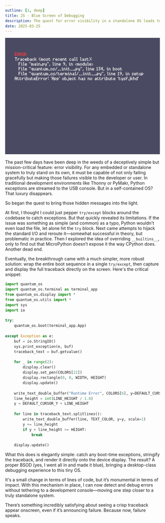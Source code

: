 ```yaml
---
outline: [1, deep]
title: 25 - Blue Screen of Debugging
description: The quest for error visibility in a standalone OS leads to a breakthrough: a BSOD that brings Python tracebacks directly to the device display.
date: 2025-03-25
---
```


<BlogTitle />

![25](./25.jpg)

The past few days have been deep in the weeds of a deceptively simple but mission-critical feature: error visibility. For any embedded or standalone system to truly stand on its own, it must be capable of not only failing gracefully but making those failures visible to the developer or user. In traditional development environments like Thonny or PyMakr, Python exceptions are streamed to the USB console. But in a self-contained OS? That luxury disappears.

So began the quest to bring those hidden messages into the light.

At first, I thought I could just pepper `try/except` blocks around the codebase to catch exceptions. But that quickly revealed its limitations. If the issue was something as simple (and common) as a typo, Python wouldn't even load the file, let alone hit the `try` block. Next came attempts to hijack the standard I/O and reroute it—somewhat successful in theory, but problematic in practice. Then I explored the idea of overriding `__builtins__`, only to find out that MicroPython doesn’t expose it the way CPython does. Another dead end.

Eventually, the breakthrough came with a much simpler, more robust solution: wrap the entire boot sequence in a single `try/except`, then capture and display the full traceback directly on the screen. Here's the critical snippet:

```python
import quantum_os
import quantum_os.terminal as terminal_app
from quantum_os.display import *
from quantum_os.utils import *
import sys
import io

try:
    quantum_os.boot(terminal_app.App)

except Exception as e:
    buf = io.StringIO()
    sys.print_exception(e, buf)
    traceback_text = buf.getvalue()

    for _ in range(2):
        display.clear()
        display.set_pen(COLORS[22])
        display.rectangle(0, 0, WIDTH, HEIGHT)
        display.update()

    write_text_double_buffer("Runtime Error", COLORS[6], y=DEFAULT_CURSOR_Y, scale=2)
    line_height = int(LINE_HEIGHT / 1.8)
    y = DEFAULT_CURSOR_Y + LINE_HEIGHT

    for line in traceback_text.splitlines():
        write_text_double_buffer(line, TEXT_COLOR, y=y, scale=1)
        y += line_height
        if y + line_height >= HEIGHT:
            break

    display.update()
```

What this does is elegantly simple: catch any boot-time exceptions, stringify the traceback, and render it directly onto the device display. The result? A proper BSOD (yes, I went all in and made it blue), bringing a desktop-class debugging experience to this tiny OS.

It's a small change in terms of lines of code, but it’s monumental in terms of impact. With this mechanism in place, I can now detect and debug errors without tethering to a development console—moving one step closer to a truly standalone system.

There’s something incredibly satisfying about seeing a crisp traceback appear onscreen, even if it’s announcing failure. Because now, failure speaks.

